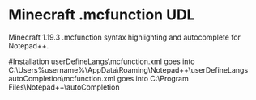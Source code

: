 # Minecraft .mcfunction UDL
Minecraft 1.19.3 .mcfunction syntax highlighting and autocomplete for Notepad++.

#Installation
userDefineLangs\mcfunction.xml goes into C:\Users%username%\AppData\Roaming\Notepad++\userDefineLangs  
autoCompletion\mcfunction.xml goes into C:\Program Files\Notepad++\autoCompletion  
